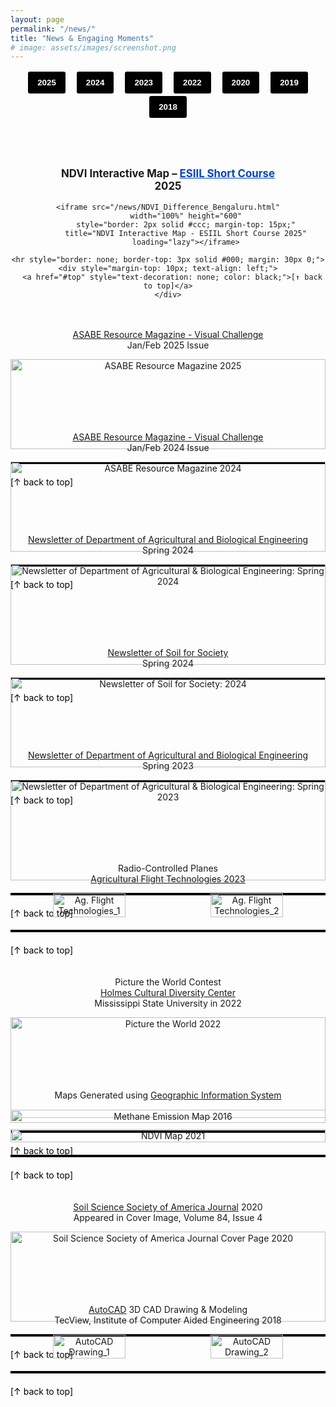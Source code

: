 ```yaml
---
layout: page
permalink: "/news/"
title: "News & Engaging Moments"
# image: assets/images/screenshot.png
---
```

<div style="text-align: center; margin-bottom: 20px;">
  <button style="cursor: pointer; padding: 10px 15px; margin: 0 5px; border: 2px solid white; background-color: black; color: white; border-radius: 5px; transition: background-color 0.3s; font-weight: bold;"
          onmouseover="this.style.backgroundColor='white'; this.style.color='black'" 
          onmouseout="this.style.backgroundColor='black'; this.style.color='white'" 
          onclick="scrollToYear('2025')">2025</button>
  <button style="cursor: pointer; padding: 10px 15px; margin: 0 5px; border: 2px solid white; background-color: black; color: white; border-radius: 5px; transition: background-color 0.3s; font-weight: bold;"
          onmouseover="this.style.backgroundColor='white'; this.style.color='black'" 
          onmouseout="this.style.backgroundColor='black'; this.style.color='white'" 
          onclick="scrollToYear('2024')">2024</button>
  <button style="cursor: pointer; padding: 10px 15px; margin: 0 5px; border: 2px solid white; background-color: black; color: white; border-radius: 5px; transition: background-color 0.3s; font-weight: bold;"
          onmouseover="this.style.backgroundColor='white'; this.style.color='black'" 
          onmouseout="this.style.backgroundColor='black'; this.style.color='white'" 
          onclick="scrollToYear('2023')">2023</button>
  <button style="cursor: pointer; padding: 10px 15px; margin: 0 5px; border: 2px solid white; background-color: black; color: white; border-radius: 5px; transition: background-color 0.3s; font-weight: bold;"
          onmouseover="this.style.backgroundColor='white'; this.style.color='black'" 
          onmouseout="this.style.backgroundColor='black'; this.style.color='white'" 
          onclick="scrollToYear('2022')">2022</button>
  <button style="cursor: pointer; padding: 10px 15px; margin: 0 5px; border: 2px solid white; background-color: black; color: white; border-radius: 5px; transition: background-color 0.3s; font-weight: bold;"
          onmouseover="this.style.backgroundColor='white'; this.style.color='black'" 
          onmouseout="this.style.backgroundColor='black'; this.style.color='white'" 
          onclick="scrollToYear('2020')">2020</button>
  <button style="cursor: pointer; padding: 10px 15px; margin: 0 5px; border: 2px solid white; background-color: black; color: white; border-radius: 5px; transition: background-color 0.3s; font-weight: bold;"
          onmouseover="this.style.backgroundColor='white'; this.style.color='black'" 
          onmouseout="this.style.backgroundColor='black'; this.style.color='white'" 
          onclick="scrollToYear('2019')">2019</button>
  <button style="cursor: pointer; padding: 10px 15px; margin: 0 5px; border: 2px solid white; background-color: black; color: white; border-radius: 5px; transition: background-color 0.3s; font-weight: bold;"
          onmouseover="this.style.backgroundColor='white'; this.style.color='black'" 
          onmouseout="this.style.backgroundColor='black'; this.style.color='white'" 
          onclick="scrollToYear('2018')">2018</button>
</div>

<div style="display: flex; flex-wrap: wrap; gap: 20px;">

  <!-- ESIIL Short Course 2025 Map Block -->
  <div id="2025" style="flex: 1 1 100%; text-align: center; margin-top: 40px;">
    <p style="font-size: 1.2em; font-weight: bold;">
      NDVI Interactive Map – 
      <a href="https://earthdatascience.org/" target="_blank" style="text-decoration: underline; color: #0044cc;">
        ESIIL Short Course
      </a><br>2025
    </p>

    <iframe src="/news/NDVI_Difference_Bengaluru.html"
            width="100%" height="600"
            style="border: 2px solid #ccc; margin-top: 15px;"
            title="NDVI Interactive Map - ESIIL Short Course 2025"
            loading="lazy"></iframe>

    <hr style="border: none; border-top: 3px solid #000; margin: 30px 0;">
    <div style="margin-top: 10px; text-align: left;">
      <a href="#top" style="text-decoration: none; color: black;">[↑ back to top]</a>
    </div>
  </div>

  <!-- ASABE Resource Magazine 2025 -->
  <div id="2025" style="flex: 1 1 100%; text-align: center;">
    <p>
      <a href="https://www.asabe.org/visualchallenge" target="_blank">
        ASABE Resource Magazine - Visual Challenge</a><br>
        Jan/Feb 2025 Issue<br>
    </p>
    <img src="/assets/images/news/asabe_resource_magazine_2025.png" alt="ASABE Resource Magazine 2025" style="width: 100%; height: auto;">
    <hr style="border: none; border-top: 3px solid #000000; margin: 20px 0;">
    <div style="margin-top: 10px; text-align: left;">
      <a href="#top" style="text-decoration: none; color: black;">[↑ back to top]</a>
    </div>
  </div>

  <!-- ASABE Resource Magazine 2024 -->
  <div id="2024" style="flex: 1 1 100%; text-align: center;">
    <p>
      <a href="https://www.asabe.org/visualchallenge" target="_blank">
        ASABE Resource Magazine - Visual Challenge</a><br>
        Jan/Feb 2024 Issue<br>
    </p>
    <img src="/assets/images/news/asabe_resource_magazine_2024.png" alt="ASABE Resource Magazine 2024" style="width: 100%; height: auto;">
    <hr style="border: none; border-top: 3px solid #000000; margin: 20px 0;">
    <div style="margin-top: 10px; text-align: left;">
      <a href="#top" style="text-decoration: none; color: black;">[↑ back to top]</a>
    </div>
  </div>

  <!-- ABE Newsletter 2024 -->
  <div id="2024" style="flex: 1 1 100%; text-align: center;">
    <p>
      <a href="https://www.abe.msstate.edu/category/news/newsletter/" target="_blank">
        Newsletter of Department of Agricultural and Biological Engineering</a><br>
        Spring 2024<br>
    </p>
    <img src="/assets/images/news/abe_spring_2024_newsletter.JPG" alt="Newsletter of Department of Agricultural & Biological Engineering: Spring 2024" style="width: 100%; height: auto;">
    <hr style="border: none; border-top: 3px solid #000000; margin: 20px 0;">
    <div style="margin-top: 10px; text-align: left;">
      <a href="#top" style="text-decoration: none; color: black;">[↑ back to top]</a>
    </div>
  </div>

  <!-- SSN Newsletter 2024 -->
  <div id="2024" style="flex: 1 1 100%; text-align: center;">
    <p>
      <a href="https://soilforsociety.org/resources/#newsletters/" target="_blank">
        Newsletter of Soil for Society</a><br>
        Spring 2024
    </p>
    <img src="/assets/images/news/soil_for_society_2024.JPG" alt="Newsletter of Soil for Society: 2024" style="width: 100%; height: auto;">
    <hr style="border: none; border-top: 3px solid #000000; margin: 20px 0;">
    <div style="margin-top: 10px; text-align: left;">
      <a href="#top" style="text-decoration: none; color: black;">[↑ back to top]</a>
    </div>
  </div>

  <!-- ABE Newsletter 2023 -->
  <div id="2023" style="flex: 1 1 100%; text-align: center;">
    <p>
      <a href="https://www.abe.msstate.edu/category/news/newsletter/" target="_blank">
        Newsletter of Department of Agricultural and Biological Engineering</a><br>
        Spring 2023<br>
    </p>
    <img src="/assets/images/news/abe_spring_2023_newsletter.JPG" alt="Newsletter of Department of Agricultural & Biological Engineering: Spring 2023" style="width: 100%; height: auto;">
    <hr style="border: none; border-top: 3px solid #000000; margin: 20px 0;">
    <div style="margin-top: 10px; text-align: left;">
      <a href="#top" style="text-decoration: none; color: black;">[↑ back to top]</a>
    </div>
  </div>

  <!-- Ag Flight Technologies 2023 -->
  <div id="2023" style="flex: 1 1 100%; text-align: center;">
    <p style="margin-bottom: 15px;">
      Radio-Controlled Planes<br>
      <a href="https://catalog.msstate.edu/graduate/colleges-degree-programs/agriculture-life-sciences/plant-soil-sciences/#coursestext" target="_blank">
        Agricultural Flight Technologies 2023<br>
      </a>
    </p>
    <div style="display: flex; justify-content: center; gap: 10px;">
      <img src="/assets/images/news/ag_flight1.jpg" alt="Ag. Flight Technologies_1" style="width: 48%; height: auto;">
      <img src="/assets/images/news/ag_flight2.jpg" alt="Ag. Flight Technologies_2" style="width: 48%; height: auto;">
    </div>
    <hr style="border: none; border-top: 3px solid #000000; margin: 20px 0;">
    <div style="margin-top: 10px; text-align: left;">
      <a href="#top" style="text-decoration: none; color: black;">[↑ back to top]</a>
    </div>
  </div>

  <!-- Picture the World 2022 -->
  <div id="2022" style="flex: 1 1 100%; text-align: center;">
    <p>
      Picture the World Contest<br>
      <a href="https://www.hcdc.msstate.edu/" target="_blank">
        Holmes Cultural Diversity Center<br>
      </a>
      Mississippi State University in 2022
    </p>
    <img src="/assets/images/news/picture_the_world_2022.JPEG" alt="Picture the World 2022" style="width: 100%; height: auto;">
    <hr style="border: none; border-top: 3px solid #000000; margin: 20px 0;">
    <div style="margin-top: 10px; text-align: left;">
      <a href="#top" style="text-decoration: none; color: black;">[↑ back to top]</a>
    </div>
  </div>

  <!-- Remote Sensing 2021 -->
  <div id="2021" style="flex: 1 1 100%; text-align: center;">
    <p style="margin-bottom: 15px;">
      Maps Generated using
      <a href="https://www.qgis.org/" target="_blank">
        Geographic Information System
      </a>
    </p>
    <div style="display: flex; flex-direction: column; align-items: center;">
      <img src="/assets/images/news/methane_map.png" alt="Methane Emission Map 2016" style="width: 100%; height: auto; margin-bottom: 10px;">
      <img src="/assets/images/news/ndvi_map.png" alt="NDVI Map 2021" style="width: 100%; height: auto;">
    </div>
    <hr style="border: none; border-top: 3px solid #000000; margin: 20px 0;">
    <div style="margin-top: 10px; text-align: left;">
      <a href="#top" style="text-decoration: none; color: black;">[↑ back to top]</a>
    </div>
  </div>

  <!-- Soil Science Society of America Cover Page 2020 -->
  <div id="2020" style="flex: 1 1 100%; text-align: center;">
    <p>
      <a href="https://doi.org/10.1002/saj2.20137" target="_blank">
        Soil Science Society of America Journal</a> 2020<br>
        Appeared in Cover Image, Volume 84, Issue 4
    </p>
    <img src="/assets/images/news/sssaj_cover_2020.JPG" alt="Soil Science Society of America Journal Cover Page 2020" style="width: 100%; height: auto;">
    <hr style="border: none; border-top: 3px solid #000000; margin: 20px 0;">
    <div style="margin-top: 10px; text-align: left;">
      <a href="#top" style="text-decoration: none; color: black;">[↑ back to top]</a>
    </div>
  </div>

  <!-- Arduino Programmed Car Kit 2019 -->
  <!-- <div id="2019" style="flex: 1 1 100%; text-align: center;">
    <p>
      <a href="https://www.arduino.cc/" target="_blank">
        Arduino</a> Programmed Car Kit 2019<br>
    </p>
    <video src="/assets/images/news/arduino_car_kit.mp4" controls autoplay muted preload="auto" style="width: 100%; height: auto;">
      Your browser does not support the video tag.
    </video>
    <hr style="border: none; border-top: 3px solid #000000; margin: 20px 0;">
    <div style="margin-top: 10px; text-align: left;">
      <a href="#top" style="text-decoration: none; color: black;">[↑ back to top]</a>
    </div>
  </div> -->

  <!-- AutoCAD Output 2018 -->
  <div id="2018" style="flex: 1 1 100%; text-align: center;">
    <p style="margin-bottom: 15px;">
      <a href="https://www.autodesk.com/" target="_blank">
        AutoCAD</a> 3D CAD Drawing & Modeling<br>
      TecView, Institute of Computer Aided Engineering 2018
    </p>
    <div style="display: flex; justify-content: center; gap: 10px;">
      <img src="/assets/images/news/autocad1.jpg" alt="AutoCAD Drawing_1" style="width: 48%; height: auto;">
      <img src="/assets/images/news/autocad2.jpg" alt="AutoCAD Drawing_2" style="width: 48%; height: auto;">
    </div>
    <hr style="border: none; border-top: 3px solid #000000; margin: 20px 0;">
    <div style="margin-top: 10px; text-align: left;">
      <a href="#top" style="text-decoration: none; color: black;">[↑ back to top]</a>
    </div>
  </div>

</div>

<script>
  function scrollToYear(year) {
    const element = document.getElementById(year);
    if (element) {
      // Scroll to the <p> element
      const pElement = element.querySelector('p');
      if (pElement) {
        const elementPosition = pElement.getBoundingClientRect().top + window.scrollY;
        const offset = 90; // Adjust this value to change how far above the <p> you want to scroll
        window.scrollTo({ top: elementPosition - offset, behavior: 'smooth' });
      }
    }
  }
</script>

<!-- Add below
1. Pyhton
1. Arduino
1. LabView
1. R/Statistics -->

<!-- [↑ back to top](#top) -->

